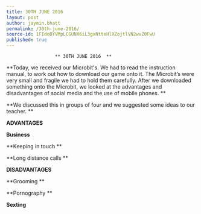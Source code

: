 ```yaml
---
title: 30TH JUNE 2016
layout: post
author: jaymin.bhatt
permalink: /30th-june-2016/
source-id: 1FIdoBYVMpLCGUNX6iL3gxNtteHlXZojtlVN2wvZ0FwU
published: true
---
```

                      ** 30TH JUNE 2016  **

**Today, we received our Microbit's. We had to read the instruction manual, to work out how to download our game onto it. The Microbit’s were very small and fragile we had to hold them carefully. After we downloaded something onto the Microbit, we looked at the advantages and disadvantages of social media and the use of mobile phones. **

**We discussed this in groups of four and we suggested some ideas to our teacher. **

**ADVANTAGES**

**Business**

**Keeping in touch **

**Long distance calls **

**DISADVANTAGES**

**Grooming **

**Pornography **

**Sexting**

